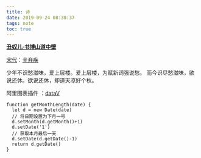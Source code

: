 ```yaml
---
title: 诗
date: 2019-09-24 08:38:37
tags: note
toc: true
---
```


[**丑奴儿·书博山道中壁**](https://so.gushiwen.org/shiwenv_2ee36eb2ccf7.aspx)

[宋代](https://so.gushiwen.org/shiwen/default.aspx?cstr=%e5%ae%8b%e4%bb%a3)：[辛弃疾](https://so.gushiwen.org/authorv_a7900666497f.aspx)

少年不识愁滋味，爱上层楼。爱上层楼，为赋新词强说愁。
而今识尽愁滋味，欲说还休。欲说还休，却道天凉好个秋。
<!--more-->

阿里图表插件    ：[dataV](http://datav.jiaminghi.com/guide/percentPond.html#%E5%AE%9A%E5%88%B6%E5%9D%97%E9%9A%99%E9%95%BF%E5%BA%A6)

```
function getMonthLength(date) {
  let d = new Date(date)
  // 将日期设置为下月一号
  d.setMonth(d.getMonth()+1)
  d.setDate('1')
  // 获取本月最后一天
  d.setDate(d.getDate()-1)
  return d.getDate()
}
```